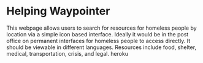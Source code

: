 # Helping Waypointer

This webpage allows users to search for resources for homeless people by location via a simple icon based interface. Ideally it would be in the post office on permanent interfaces for homeless people to access directly. It should be viewable in different languages.
Resources include food, shelter, medical, transportation, crisis, and legal. heroku
